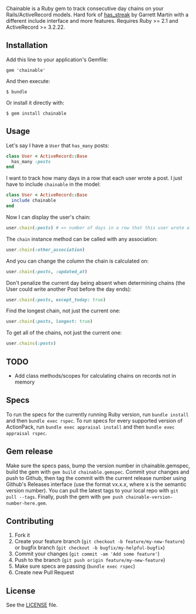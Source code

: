 Chainable is a Ruby gem to track consecutive day chains on your Rails/ActiveRecord models. Hard fork of [has_streak](https://github.com/garrettqmartin8/has_streak) by Garrett Martin with a different include interface and more features. Requires Ruby >= 2.1 and ActiveRecord >= 3.2.22.

## Installation

Add this line to your application's Gemfile:

    gem 'chainable'

And then execute:

    $ bundle

Or install it directly with:

    $ gem install chainable

## Usage

Let's say I have a <code>User</code> that <code>has_many</code> posts:

```ruby
class User < ActiveRecord::Base
  has_many :posts
end
```

I want to track how many days in a row that each user wrote a post. I just have to include <code>chainable</code> in the model:

```ruby
class User < ActiveRecord::Base
  include chainable
end
```

Now I can display the user's chain:

```ruby
user.chain(:posts) # => number of days in a row that this user wrote a post (as determined by the created_at column, by default)
```

The <code>chain</code> instance method can be called with any association:

```ruby
user.chain(:other_association)
```

And you can change the column the chain is calculated on:

```ruby
user.chain(:posts, :updated_at)
```

Don't penalize the current day being absent when determining chains (the User could write another Post before the day ends):

```ruby
user.chain(:posts, except_today: true)
```

Find the longest chain, not just the current one:

```ruby
user.chain(:posts, longest: true)
```

To get all of the chains, not just the current one:

```ruby
user.chains(:posts)
```

## TODO

* Add class methods/scopes for calculating chains on records not in memory

## Specs
To run the specs for the currently running Ruby version, run `bundle install` and then `bundle exec rspec`. To run specs for every supported version of ActionPack, run `bundle exec appraisal install` and then `bundle exec appraisal rspec`.

## Gem release
Make sure the specs pass, bump the version number in chainable.gemspec, build the gem with `gem build chainable.gemspec`. Commit your changes and push to Github, then tag the commit with the current release number using Github's Releases interface (use the format vx.x.x, where x is the semantic version number). You can pull the latest tags to your local repo with `git pull --tags`. Finally, push the gem with `gem push chainable-version-number-here.gem`.


## Contributing

1. Fork it
2. Create your feature branch (`git checkout -b feature/my-new-feature`) or bugfix branch (`git checkout -b bugfix/my-helpful-bugfix`)
3. Commit your changes (`git commit -am 'Add some feature'`)
4. Push to the branch (`git push origin feature/my-new-feature`)
5. Make sure specs are passing (`bundle exec rspec`)
6. Create new Pull Request

## License

See the [LICENSE](https://github.com/szTheory/chainable/blob/master/LICENSE.txt) file.